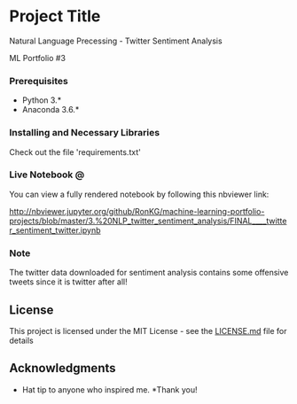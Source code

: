 # Project Title

Natural Language Precessing - Twitter Sentiment Analysis

ML Portfolio #3

### Prerequisites

- Python 3.*
- Anaconda 3.6.*


### Installing and Necessary Libraries

Check out the file 'requirements.txt'

### Live Notebook @

You can view a fully rendered notebook by following this nbviewer link:

http://nbviewer.jupyter.org/github/RonKG/machine-learning-portfolio-projects/blob/master/3.%20NLP_twitter_sentiment_analysis/FINAL____twitter_sentiment_twitter.ipynb

### Note

The twitter data downloaded for sentiment analysis contains some offensive tweets since it is twitter after all!

## License

This project is licensed under the MIT License - see the [LICENSE.md](LICENSE.md) file for details

## Acknowledgments

* Hat tip to anyone who inspired me. 
*Thank you!
